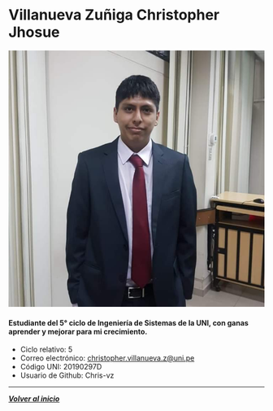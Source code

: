 # Villanueva Zuñiga Christopher Jhosue
![Foto](Villanueva.jpeg)
#### Estudiante del 5° ciclo de Ingeniería de Sistemas de la UNI, con ganas aprender y mejorar para mi crecimiento.

- Ciclo relativo: 5
- Correo electrónico: christopher.villanueva.z@uni.pe
- Código UNI: 20190297D
- Usuario de Github: Chris-vz
---
***[Volver al inicio](../../README.md)***